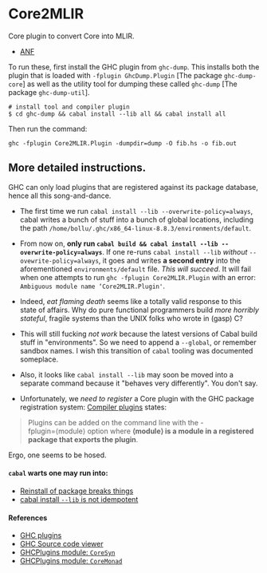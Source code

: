 # Core2MLIR

Core plugin to convert Core into MLIR.

- [ANF](https://gitlab.haskell.org/ghc/ghc/blob/master/compiler/GHC/CoreToStg/Prep.hs)


To run these, first install the GHC plugin from `ghc-dump`. This installs
both the plugin that is loaded with `-fplugin GhcDump.Plugin` [The package `ghc-dump-core`]
as well as the utility tool for dumping these called `ghc-dump` [The package `ghc-dump-util`].

```
# install tool and compiler plugin 
$ cd ghc-dump && cabal install --lib all && cabal install all
```


Then run the command:

```
ghc -fplugin Core2MLIR.Plugin -dumpdir=dump -O fib.hs -o fib.out
```


## More detailed instructions.

GHC can only load plugins that are registered against its package database,
hence all this song-and-dance. 
- The first time we run `cabal install --lib --overwrite-policy=always`, cabal writes a bunch of stuff
  into a bunch of global locations, including the path `/home/bollu/.ghc/x86_64-linux-8.8.3/environments/default`.

- From now on, **only run `cabal build && cabal install --lib --overwrite-policy=always`**. If one re-runs `cabal install --lib`
  _without_ `--ovewrite-policy=always`,
  it goes and writes __a second entry__ into the aforementioned `environments/default` file.
  _This will succeed_. It will fail when one attempts to run `ghc -fplugin Core2MLIR.Plugin`
  with an error: `Ambiguous module name ‘Core2MLIR.Plugin'`.

- Indeed, _eat flaming death_ seems like a totally valid response to this state
  of affairs. Why do pure functional programmers build _more horribly stateful_,
  fragile systems than the UNIX folks who wrote in (gasp) C?

- This will still fucking _not work_ because the latest versions of Cabal
  build stuff in "environments". So we need to append a `--global`, or remember
  sandbox names. I wish this transition of `cabal` tooling was documented someplace.

- Also, it looks like `cabal install --lib` may soon be moved into a separate command
  because it "behaves very differently". You don't say. 

- Unfortunately, we _need to register_ a Core plugin with the GHC package
  registration system: [Compiler plugins](https://ghc.gitlab.haskell.org/ghc/doc/users_guide/extending_ghc.html#compiler-plugins) states:

> Plugins can be added on the command line with the -fplugin=⟨module⟩ option
> where **⟨module⟩ is a module in a registered package that exports the plugin**.

Ergo, one seems to be hosed.

#### `cabal` warts one may run into:
- [Reinstall of package breaks things](https://github.com/haskell/cabal/issues/6391)
- [cabal install `--lib` is not idempotent](https://github.com/haskell/cabal/issues/6394)


#### References

- [GHC plugins](https://ghc.gitlab.haskell.org/ghc/doc/users_guide/extending_ghc.html#annotation-pragmas)
- [GHC Source code viewer](https://haskell-code-explorer.mfix.io/package/ghc-8.6.1/show/main/Finder.hs)
- [GHCPlugins module: `CoreSyn`](https://hackage.haskell.org/package/ghc-8.2.1/docs/CoreSyn.html)
- [GHCPlugins module: `CoreMonad`](https://hackage.haskell.org/package/ghc-8.2.1/docs/CoreMonad.html)

